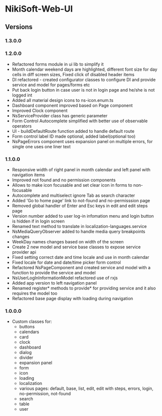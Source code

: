 # NikiSoft-Web-UI

## Versions

### 1.3.0.0

### 1.2.0.0
- Refactored forms module in ui lib to simplify it
- Month calendar weekend days are highlighted, different font size for day cells in diff screen sizes, Fixed click of disabled header items
- DI refactored - created configurator classes to configure DI and provide service and model for pages/forms etc
- Put back login button in case user is not in login page and he/she is not logged int
- Added all material design icons to ns-icon.enum.ts
- Dashboard component improved based on Page component
- Improved Clock component
- NsServiceProvider class has generic parameter
- Form Control Autocomplete simplified with better use of observable operators
- UI - buildDefaultRoute function added to handle default route
- Form control label ID made optional, added label(optional too)
- NsPageErrors component uses expansion panel on multiple errors, for single one uses one liner text

### 1.1.0.0
- Responsive width of right panel in month calendar and left panel with navigation items
- Improved not found and no permission components
- Allows to make icon focusable and set clear icon in forms to non-focusable
- Autocomplete and multiselect ignore Tab as search character
- Added 'Go to home page' link to not-found and no-permisssion page
- Removed global handler of Enter and Esc keys in edit and edit steps page
- Version number added to user log-in infomation menu and login button is hidden if in login screen
- Renamed text method to translate in localization-languages.service
- NsMediaQueryObserver added to handle media query breakpoints changes
- WeekDay names changes based on width of the screen
- Create 2 new model and service base classes to expose service provider api
- Fixed setting correct date and time locale and use in month calendar
- Fixed locale for date and date/time picker form control
- Refactored NsPageComponent and created service and model with a function to provide the service and model
- NsUserLogInInformationModel refactored use of rxjs
- Added app version to left navigation panel
- Renamed register* methods to provide* for providing service and it also requires the model too
- Refactored base page display with loading during navigation

### 1.0.0.0
- Custom classes for:
    - buttons
    - calendars
    - card
    - clock
    - dashboard
    - dialog
    - divider
    - expansion panel
    - form
    - icon
    - loading
    - localization
    - various pages: default, base, list, edit, edit with steps, errors, login, no-permission, not-found
    - search
    - table
    - user
